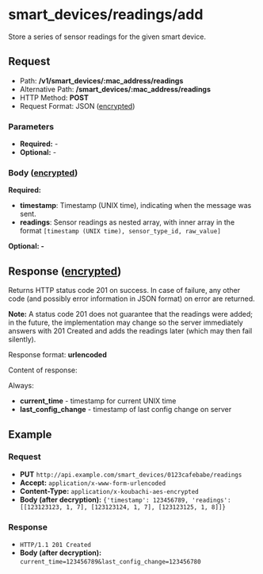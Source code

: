 # smart\_devices/readings/add

Store a series of sensor readings for the given smart device.

## Request

  - Path: **/v1/smart_devices/:mac_address/readings**
  - Alternative
    Path: **/smart_devices/:mac_address/readings**
  - HTTP Method: **POST**
  - Request Format: JSON ([encrypted](encryption.md))

### Parameters

  - **Required:** -
  - **Optional:** -

### Body ([encrypted](encryption.md))

**Required:**

  - **timestamp**: Timestamp (UNIX time), indicating when the message
    was sent.
  - **readings**: Sensor readings as nested array, with inner array in
    the format `[timestamp (UNIX time), sensor_type_id, raw_value]`

**Optional: -**

## Response ([encrypted](encryption.md))

Returns HTTP status code 201 on success. In case of failure, any other
code (and possibly error information in JSON format) on error are
returned.

**Note:** A status code 201 does not guarantee that the readings were
added; in the future, the implementation may change so the server
immediately answers with 201 Created and adds the readings later (which
may then fail silently).

Response format: **urlencoded**

Content of response:

Always:

  - **current\_time** - timestamp for current UNIX time
  - **last\_config\_change** - timestamp of last config change on server

## Example

### Request

  - **PUT**
    `http://api.example.com/smart_devices/0123cafebabe/readings`
  - **Accept:** `application/x-www-form-urlencoded`
  - **Content-Type:** `application/x-koubachi-aes-encrypted`
  - **Body (after decryption):**
    `{'timestamp': 123456789, 'readings': [[123123123, 1, 7], [123123124, 1, 7], [123123125, 1, 8]]}`

### Response

  - `HTTP/1.1 201 Created`
  - **Body (after decryption):**
    `current_time=123456789&last_config_change=123456780`
